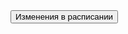 <html lang="ru">
    <head>
    <meta charset="UTF-8">
    <title>Школьный бот</title>
<body>
    <button id="buy">Изменения в расписании</button>
